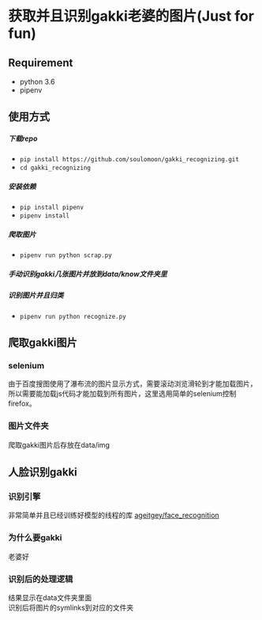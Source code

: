# 获取并且识别gakki老婆的图片(Just for fun)

## Requirement
* python 3.6
* pipenv

## 使用方式
##### 下载repo
* `pip install https://github.com/soulomoon/gakki_recognizing.git`
* `cd gakki_recognizing`
##### 安装依赖
* `pip install pipenv`
* `pipenv install`
##### 爬取图片
* `pipenv run python scrap.py`
##### 手动识别gakki几张图片并放到data/know文件夹里
##### 识别图片并且归类
* `pipenv run python recognize.py`

## 爬取gakki图片

### selenium
由于百度搜图使用了瀑布流的图片显示方式，需要滚动浏览滑轮到才能加载图片，  
所以需要能加载js代码才能加载到所有图片，这里选用简单的selenium控制firefox。

### 图片文件夹
爬取gakki图片后存放在data/img


## 人脸识别gakki

### 识别引擎
非常简单并且已经训练好模型的线程的库 [ageitgey/face_recognition](https://github.com/ageitgey/face_recognition)

### 为什么要gakki
老婆好

### 识别后的处理逻辑
结果显示在data文件夹里面  
识别后将图片的symlinks到对应的文件夹
